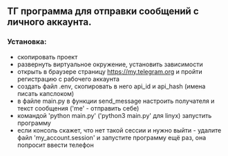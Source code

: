 ## ТГ программа для отправки сообщений с личного аккаунта.

### Установка:
- скопировать проект
- развернуть виртуальное окружение, установить зависимости
- открыть в браузере страницу https://my.telegram.org и пройти регистрацию с рабочего аккаунта
- создать файл .env, скопировать в него api_id и api_hash (имена писать капслоком)
- в файле main.py в функции send_message настроить получателя и текст сообщения ('me' - отправить себе)
- командой 'python main.py' ('python3 main.py' для linyx) запустить программу
- если консоль скажет, что нет такой сессии и нужно выйти - удалите файл 'my_account.session'
  и запустите программу ещё раз, она попросит ввести телефон
